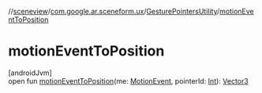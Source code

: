 //[sceneview](../../../index.md)/[com.google.ar.sceneform.ux](../index.md)/[GesturePointersUtility](index.md)/[motionEventToPosition](motion-event-to-position.md)

# motionEventToPosition

[androidJvm]\
open fun [motionEventToPosition](motion-event-to-position.md)(me: [MotionEvent](https://developer.android.com/reference/kotlin/android/view/MotionEvent.html), pointerId: [Int](https://kotlinlang.org/api/latest/jvm/stdlib/kotlin/-int/index.html)): [Vector3](../../com.google.ar.sceneform.math/-vector3/index.md)
